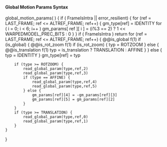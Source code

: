 #### Global Motion Params Syntax

<div class="syntax">
global_motion_params( ) {
    if ( FrameIsIntra || error_resilient) {
        for (ref = LAST_FRAME; ref <= ALTREF_FRAME; ref++) {
            gm_type[ref] = IDENTITY
            for ( i = 0; i < 6; i++ )
                gm_params[ ref ][ i ] = (i%3 == 2) ? 1 << WARPEDMODEL_PREC_BITS : 0
        }
    }
    if ( FrameIsIntra )
        return
    for (ref = LAST_FRAME; ref <= ALTREF_FRAME; ref++) {
        @@is_global                                                    f(1)
        if (is_global) {
            @@is_rot_zoom                                              f(1)
            if (is_rot_zoom) {
                typ = ROTZOOM
            } else {
                @@is_translation                                       f(1)
                typ = is_translation ? TRANSLATION : AFFINE
            }
        } else {
            typ = IDENTITY
        }
        gm_type[ref] = typ

        if (type >= ROTZOOM) {
            read_global_param(type,ref,2)
            read_global_param(type,ref,3)
            if (type == AFFINE) {
                read_global_param(type,ref,4)
                read_global_param(type,ref,5)
            } else {
                gm_params[ref][4] = -gm_params[ref][3]
                gm_params[ref][5] = gm_params[ref][2]
            }
        }
        if (type >= TRANSLATION) {
            read_global_param(type,ref,0)
            read_global_param(type,ref,1)
        }
    }
}
</div>
